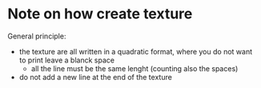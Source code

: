 # Note on how create texture
General principle:
- the texture are all written in a quadratic format, where you do not want to print leave a blanck space
    - all the line must be the same lenght (counting also the spaces)
- do not add a new line at the end of the texture
